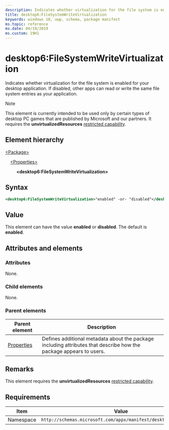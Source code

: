 ```yaml
---
description: Indicates whether virtualization for the file system is enabled for your desktop application.
title: desktop6:FileSystemWriteVirtualization
keywords: windows 10, uwp, schema, package manifest
ms.topic: reference
ms.date: 04/19/2019
ms.custom: 19H1
---
```


# desktop6:FileSystemWriteVirtualization

Indicates whether virtualization for the file system is enabled for your desktop application. If disabled, other apps can read or write the same file system entries as your application. 

> [!NOTE]
> This element is currently intended to be used only by certain types of desktop PC games that are published by Microsoft and our partners. It requires the  **unvirtualizedResources** [restricted capability](/windows/uwp/packaging/app-capability-declarations#restricted-capabilities).

## Element hierarchy

[\<Package\>](element-package.md)

&nbsp;&nbsp;&nbsp;&nbsp;[\<Properties\>](element-properties.md)

&nbsp;&nbsp;&nbsp;&nbsp; &nbsp;&nbsp;&nbsp;&nbsp;**\<desktop6:FileSystemWriteVirtualization\>**

## Syntax

``` xml
<desktop6:FileSystemWriteVirtualization>"enabled" -or- "disabled"</desktop6:FileSystemWriteVirtualization>
```

## Value

This element can have the value **enabled** or **disabled**. The default is **enabled**.

## Attributes and elements

### Attributes

None.

### Child elements

None.

### Parent elements

| Parent element | Description |
|-|-|
| [Properties](element-properties.md) | Defines additional metadata about the package including attributes that describe how the package appears to users.  |

## Remarks

This element requires the **unvirtualizedResources** [restricted capability](/windows/uwp/packaging/app-capability-declarations#restricted-capabilities).

## Requirements

| Item  | Value  |
|--|--|
| Namespace | `http://schemas.microsoft.com/appx/manifest/desktop/windows10/6` |
